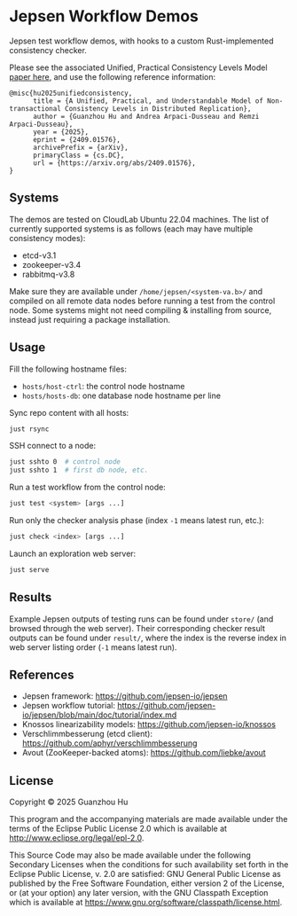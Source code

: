 # Jepsen Workflow Demos

Jepsen test workflow demos, with hooks to a custom Rust-implemented consistency checker.

Please see the associated Unified, Practical Consistency Levels Model [paper here](https://arxiv.org/abs/2409.01576), and use the following reference information:

```text
@misc{hu2025unifiedconsistency,
      title = {A Unified, Practical, and Understandable Model of Non-transactional Consistency Levels in Distributed Replication}, 
      author = {Guanzhou Hu and Andrea Arpaci-Dusseau and Remzi Arpaci-Dusseau},
      year = {2025},
      eprint = {2409.01576},
      archivePrefix = {arXiv},
      primaryClass = {cs.DC},
      url = {https://arxiv.org/abs/2409.01576}, 
}
```

## Systems

The demos are tested on CloudLab Ubuntu 22.04 machines. The list of currently supported systems is as follows (each may have multiple consistency modes):

- etcd-v3.1
- zookeeper-v3.4
- rabbitmq-v3.8

Make sure they are available under `/home/jepsen/<system-va.b>/` and compiled on all remote data nodes before running a test from the control node. Some systems might not need compiling & installing from source, instead just requiring a package installation.

## Usage

Fill the following hostname files:

- `hosts/host-ctrl`: the control node hostname
- `hosts/hosts-db`: one database node hostname per line

Sync repo content with all hosts:

```bash
just rsync
```

SSH connect to a node:

```bash
just sshto 0  # control node
just sshto 1  # first db node, etc.
```

Run a test workflow from the control node:

```bash
just test <system> [args ...]
```

Run only the checker analysis phase (index `-1` means latest run, etc.):

```bash
just check <index> [args ...]
```

Launch an exploration web server:

```bash
just serve
```

## Results

Example Jepsen outputs of testing runs can be found under `store/` (and browsed through the web server). Their corresponding checker result outputs can be found under `result/`, where the index is the reverse index in web server listing order (`-1` means latest run).

## References

- Jepsen framework: <https://github.com/jepsen-io/jepsen>
- Jepsen workflow tutorial: <https://github.com/jepsen-io/jepsen/blob/main/doc/tutorial/index.md>
- Knossos linearizability models: <https://github.com/jepsen-io/knossos>
- Verschlimmbesserung (etcd client): <https://github.com/aphyr/verschlimmbesserung>
- Avout (ZooKeeper-backed atoms): <https://github.com/liebke/avout>

## License

Copyright © 2025 Guanzhou Hu

This program and the accompanying materials are made available under the
terms of the Eclipse Public License 2.0 which is available at
<http://www.eclipse.org/legal/epl-2.0>.

This Source Code may also be made available under the following Secondary
Licenses when the conditions for such availability set forth in the Eclipse
Public License, v. 2.0 are satisfied: GNU General Public License as published by
the Free Software Foundation, either version 2 of the License, or (at your
option) any later version, with the GNU Classpath Exception which is available
at <https://www.gnu.org/software/classpath/license.html>.
